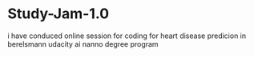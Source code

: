 # Study-Jam-1.0
i have conduced online session for coding for heart disease predicion in berelsmann udacity ai nanno degree program
